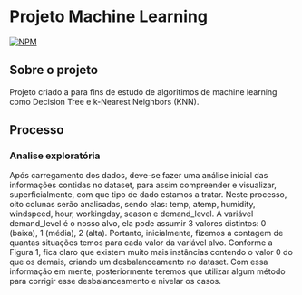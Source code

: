 # Projeto Machine Learning

[![NPM](https://img.shields.io/npm/l/react)]((https://github.com/JpEscobarM/python-AI/blob/main/LICENSE)) 

## Sobre o projeto

Projeto criado a para fins de estudo de algoritimos de machine learning como Decision Tree e k-Nearest Neighbors (KNN). 
## Processo

### Analise exploratória

Após carregamento dos dados, deve-se fazer uma análise inicial das informações contidas no dataset, para assim compreender e visualizar, superficialmente, com que tipo de dado estamos a tratar.
Neste processo, oito colunas serão analisadas, sendo elas: temp, atemp, humidity, windspeed, hour, workingday, season e demand_level. A variável demand_level é o nosso alvo, ela pode assumir 3 valores distintos: 0 (baixa), 1 (média), 2 (alta). 
Portanto, inicialmente, fizemos a contagem de quantas situações temos para cada valor da variável alvo. Conforme a Figura 1, fica claro que existem muito mais instâncias contendo o valor 0 do que os demais, criando um desbalanceamento no dataset. Com essa informação em mente, posteriormente teremos que utilizar algum método para corrigir esse desbalanceamento e nivelar os casos.

